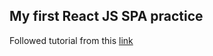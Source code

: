 ## My first React JS SPA practice

Followed tutorial from this [link](https://codeburst.io/learn-react-js-build-a-portfolio-single-page-application-spa-ba001082a711) 
